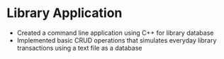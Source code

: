 # Library Application
- Created a command line application using C++ for library database
-	Implemented basic CRUD operations that simulates everyday library transactions using a text file as a database

